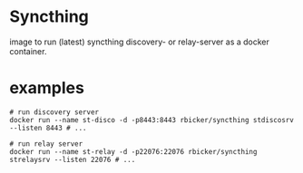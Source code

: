 Syncthing
=========

image to run (latest)  syncthing discovery- or relay-server as a docker container.

# examples
```
# run discovery server
docker run --name st-disco -d -p8443:8443 rbicker/syncthing stdiscosrv --listen 8443 # ...

# run relay server
docker run --name st-relay -d -p22076:22076 rbicker/syncthing strelaysrv --listen 22076 # ...
```
